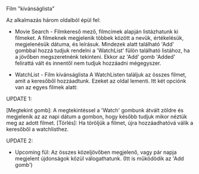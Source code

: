 Film "kívánságlista"

Az alkalmazás három oldalból épül fel:

- Movie Search - Filmkereső mező, filmcímek alapján listázhatunk ki filmeket.
A filmeknek megjelenik többek között a nevük, értékelésük, megjelenésük dátuma, és leírásuk.
Mindezek alatt található 'Add' gombbal hozzá tudjuk rendelni a 'WatchList' fülön található listához, ha a jövőben megszeretnénk tekinteni.
Ekkor az 'Add' gomb 'Added' felirattá vált és innentől nem tudjuk hozzáadni mégegyszer.

- WatchList - Film kívánságlista
A WatchListen találjuk az összes filmet, amit a keresőből hozzáadtunk. Ezeket az oldal lementi. Itt két opciónk van az egyes filmek alatt:

UPDATE 1:

[Megtekint gomb]: A megtekintéssel a 'Watch' gombunk átvált zöldre és megjelenik az az napi dátum a gombon, hogy később tudjuk mikor néztük meg az adott filmet.
[Törlés]: Ha töröljük a filmet, újra hozzáadhatóvá válik a keresőből a watchlisthez.

UPDATE 2:

- Upcoming fül:
  Az összes közeljövőben megjelenő, vagy pár napja megjelent újdonságok közül válogathatunk. (Itt is működödik az 'Add gomb')
